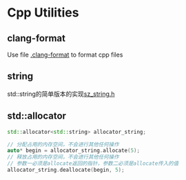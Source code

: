 # Cpp Utilities

## clang-format

Use file [.clang-format](.clang-format) to format cpp files

## string

std::string的简单版本的实现[sz_string.h](string/sz_string.h)

## std::allocator

```c++
std::allocator<std::string> allocator_string;

// 分配占用的内存空间，不会进行其他任何操作
auto* begin = allocator_string.allocate(5);
// 释放占用的内存空间，不会进行其他任何操作
// 参数一必须是allocate返回的指针，参数二必须是allocate传入的值
allocator_string.deallocate(begin, 5);
```